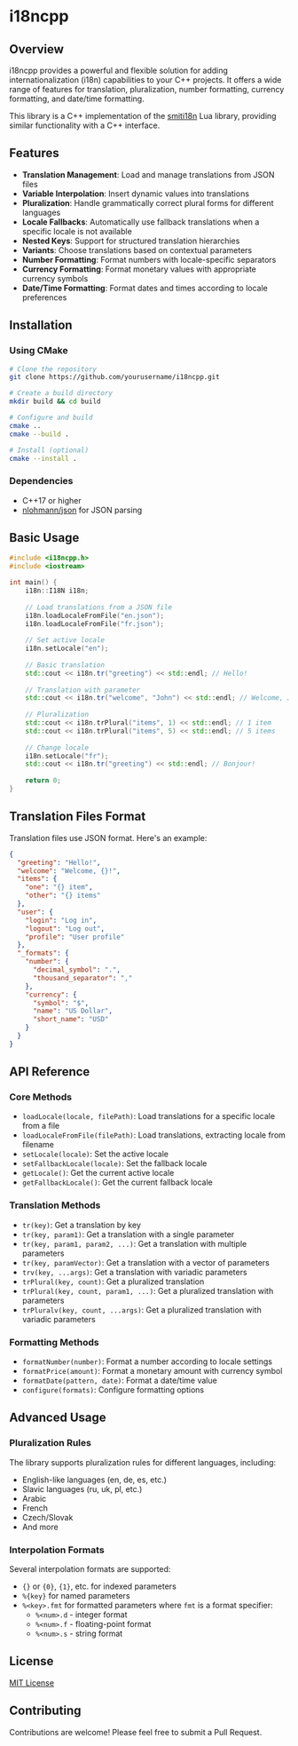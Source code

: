 # i18ncpp

## Overview

i18ncpp provides a powerful and flexible solution for adding internationalization (i18n) capabilities to your C++ projects. It offers a wide range of features for translation, pluralization, number formatting, currency formatting, and date/time formatting.

This library is a C++ implementation of the [smiti18n](https://github.com/Oval-Tutu/smiti18n/tree/master) Lua library, providing similar functionality with a C++ interface.

## Features

- **Translation Management**: Load and manage translations from JSON files
- **Variable Interpolation**: Insert dynamic values into translations
- **Pluralization**: Handle grammatically correct plural forms for different languages
- **Locale Fallbacks**: Automatically use fallback translations when a specific locale is not available
- **Nested Keys**: Support for structured translation hierarchies
- **Variants**: Choose translations based on contextual parameters
- **Number Formatting**: Format numbers with locale-specific separators
- **Currency Formatting**: Format monetary values with appropriate currency symbols
- **Date/Time Formatting**: Format dates and times according to locale preferences

## Installation

### Using CMake

```bash
# Clone the repository
git clone https://github.com/yourusername/i18ncpp.git

# Create a build directory
mkdir build && cd build

# Configure and build
cmake ..
cmake --build .

# Install (optional)
cmake --install .
```

### Dependencies

- C++17 or higher
- [nlohmann/json](https://github.com/nlohmann/json) for JSON parsing

## Basic Usage

```cpp
#include <i18ncpp.h>
#include <iostream>

int main() {
    i18n::I18N i18n;
    
    // Load translations from a JSON file
    i18n.loadLocaleFromFile("en.json");
    i18n.loadLocaleFromFile("fr.json");
    
    // Set active locale
    i18n.setLocale("en");
    
    // Basic translation
    std::cout << i18n.tr("greeting") << std::endl; // Hello!
    
    // Translation with parameter
    std::cout << i18n.tr("welcome", "John") << std::endl; // Welcome, John!
    
    // Pluralization
    std::cout << i18n.trPlural("items", 1) << std::endl; // 1 item
    std::cout << i18n.trPlural("items", 5) << std::endl; // 5 items
    
    // Change locale
    i18n.setLocale("fr");
    std::cout << i18n.tr("greeting") << std::endl; // Bonjour!
    
    return 0;
}
```

## Translation Files Format

Translation files use JSON format. Here's an example:

```json
{
  "greeting": "Hello!",
  "welcome": "Welcome, {}!",
  "items": {
    "one": "{} item",
    "other": "{} items"
  },
  "user": {
    "login": "Log in",
    "logout": "Log out",
    "profile": "User profile"
  },
  "_formats": {
    "number": {
      "decimal_symbol": ".",
      "thousand_separator": ","
    },
    "currency": {
      "symbol": "$",
      "name": "US Dollar",
      "short_name": "USD"
    }
  }
}
```

## API Reference

### Core Methods

- `loadLocale(locale, filePath)`: Load translations for a specific locale from a file
- `loadLocaleFromFile(filePath)`: Load translations, extracting locale from filename
- `setLocale(locale)`: Set the active locale
- `setFallbackLocale(locale)`: Set the fallback locale
- `getLocale()`: Get the current active locale
- `getFallbackLocale()`: Get the current fallback locale

### Translation Methods

- `tr(key)`: Get a translation by key
- `tr(key, param1)`: Get a translation with a single parameter
- `tr(key, param1, param2, ...)`: Get a translation with multiple parameters
- `tr(key, paramVector)`: Get a translation with a vector of parameters
- `trv(key, ...args)`: Get a translation with variadic parameters
- `trPlural(key, count)`: Get a pluralized translation
- `trPlural(key, count, param1, ...)`: Get a pluralized translation with parameters
- `trPluralv(key, count, ...args)`: Get a pluralized translation with variadic parameters

### Formatting Methods

- `formatNumber(number)`: Format a number according to locale settings
- `formatPrice(amount)`: Format a monetary amount with currency symbol
- `formatDate(pattern, date)`: Format a date/time value
- `configure(formats)`: Configure formatting options

## Advanced Usage

### Pluralization Rules

The library supports pluralization rules for different languages, including:

- English-like languages (en, de, es, etc.)
- Slavic languages (ru, uk, pl, etc.)
- Arabic
- French
- Czech/Slovak
- And more

### Interpolation Formats

Several interpolation formats are supported:

- `{}` or `{0}`, `{1}`, etc. for indexed parameters
- `%{key}` for named parameters
- `%<key>.fmt` for formatted parameters where `fmt` is a format specifier:
  - `%<num>.d` - integer format
  - `%<num>.f` - floating-point format
  - `%<num>.s` - string format

## License

[MIT License](LICENSE)

## Contributing

Contributions are welcome! Please feel free to submit a Pull Request.